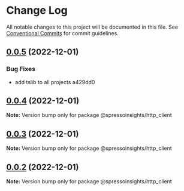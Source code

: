 # Change Log

All notable changes to this project will be documented in this file.
See [Conventional Commits](https://conventionalcommits.org) for commit guidelines.

## [0.0.5](/compare/v0.0.4...v0.0.5) (2022-12-01)

### Bug Fixes

-   add tslib to all projects a429dd0

## [0.0.4](/compare/v0.0.3...v0.0.4) (2022-12-01)

**Note:** Version bump only for package @spressoinsights/http_client

## [0.0.3](/compare/v0.0.1...v0.0.3) (2022-12-01)

**Note:** Version bump only for package @spressoinsights/http_client

## [0.0.2](/compare/v0.0.1...v0.0.2) (2022-12-01)

**Note:** Version bump only for package @spressoinsights/http_client
